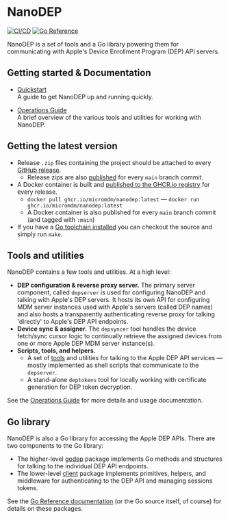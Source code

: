 # NanoDEP

[![CI/CD](https://github.com/micromdm/nanodep/workflows/CI%2FCD/badge.svg)](https://github.com/micromdm/nanodep/actions) [![Go Reference](https://pkg.go.dev/badge/github.com/micromdm/nanodep.svg)](https://pkg.go.dev/github.com/micromdm/nanodep)

NanoDEP is a set of tools and a Go library powering them for communicating with Apple's Device Enrollment Program (DEP) API servers.

## Getting started & Documentation

- [Quickstart](docs/quickstart.md)  
A guide to get NanoDEP up and running quickly.

- [Operations Guide](docs/operations-guide.md)  
A brief overview of the various tools and utilities for working with NanoDEP.

## Getting the latest version

* Release `.zip` files containing the project should be attached to every [GitHub release](https://github.com/micromdm/nanodep/releases).
  * Release zips are also [published](https://github.com/micromdm/nanodep/actions) for every `main` branch commit.
* A Docker container is built and [published to the GHCR.io registry](http://ghcr.io/micromdm/nanodep) for every release.
  * `docker pull ghcr.io/micromdm/nanodep:latest` — `docker run ghcr.io/micromdm/nanodep:latest`
  * A Docker container is also published for every `main` branch commit (and tagged with `:main`)
* If you have a [Go toolchain installed](https://go.dev/doc/install) you can checkout the source and simply run `make`.

## Tools and utilities

NanoDEP contains a few tools and utilities. At a high level:

- **DEP configuration & reverse proxy server.** The primary server component, called `depserver` is used for configuring NanoDEP and talking with Apple's DEP servers. It hosts its own API for configuring MDM server instances used with Apple's servers (called DEP names) and also hosts a transparently authenticating reverse proxy for talking 'directly' to Apple's DEP API endpoints.
- **Device sync & assigner.** The `depsyncer` tool handles the device fetch/sync cursor logic to continually retrieve the assigned devices from one or more Apple DEP MDM server instance(s).
- **Scripts, tools, and helpers.**
  - A set of [tools](tools) and utilities for talking to the Apple DEP API services — mostly implemented as shell scripts that communicate to the `depserver`.
  - A stand-alone `deptokens` tool for locally working with certificate generation for DEP token decryption.

See the [Operations Guide](docs/operations-guide.md) for more details and usage documentation.

## Go library

NanoDEP is also a Go library for accessing the Apple DEP APIs. There are two components to the Go library:

* The higher-level [godep](https://pkg.go.dev/github.com/micromdm/nanodep/godep) package implements Go methods and structures for talking to the individual DEP API endpoints.
* The lower-level [client](https://pkg.go.dev/github.com/micromdm/nanodep/client) package implements primitives, helpers, and middleware for authenticating to the DEP API and managing sessions tokens.

See the [Go Reference documentation](https://pkg.go.dev/github.com/micromdm/nanodep) (or the Go source itself, of course) for details on these packages.
